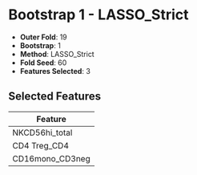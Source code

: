 # Bootstrap 1 - LASSO_Strict

- **Outer Fold**: 19
- **Bootstrap**: 1
- **Method**: LASSO_Strict
- **Fold Seed**: 60
- **Features Selected**: 3

## Selected Features

| Feature |
|---------|
| NKCD56hi_total |
| CD4 Treg_CD4 |
| CD16mono_CD3neg |
